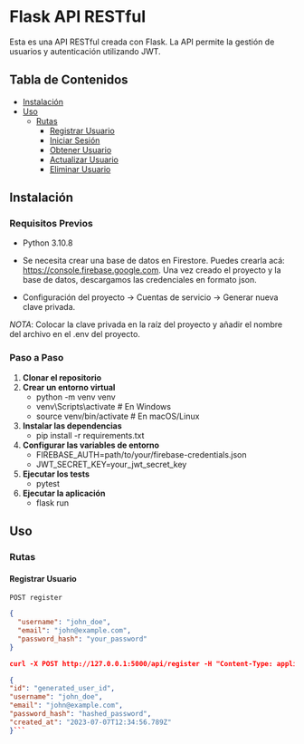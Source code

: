 # Flask API RESTful

Esta es una API RESTful creada con Flask. La API permite la gestión de usuarios y autenticación utilizando JWT.

## Tabla de Contenidos

- [Instalación](#instalación)
- [Uso](#uso)
  - [Rutas](#rutas)
    - [Registrar Usuario](#registrar-usuario)
    - [Iniciar Sesión](#iniciar-sesión)
    - [Obtener Usuario](#obtener-usuario)
    - [Actualizar Usuario](#actualizar-usuario)
    - [Eliminar Usuario](#eliminar-usuario)


## Instalación
### Requisitos Previos

- Python 3.10.8

- Se necesita crear una base de datos en Firestore.  Puedes crearla acá: https://console.firebase.google.com. Una vez creado el proyecto y la base de datos, descargamos las credenciales en formato json. 

- Configuración del proyecto -> Cuentas de servicio -> Generar nueva clave privada.

*NOTA*: Colocar la clave privada en la raíz del proyecto y añadir el nombre del archivo en el .env del proyecto.

### Paso a Paso

1. **Clonar el repositorio**
2. **Crear un entorno virtual**
    - python -m venv venv
    - venv\Scripts\activate  # En Windows
    - source venv/bin/activate  # En macOS/Linux
3. **Instalar las dependencias**
    - pip install -r requirements.txt
4. **Configurar las variables de entorno**
    - FIREBASE_AUTH=path/to/your/firebase-credentials.json
    - JWT_SECRET_KEY=your_jwt_secret_key
5. **Ejecutar los tests**
    - pytest
6. **Ejecutar la aplicación**
    - flask run


## Uso
### Rutas
#### Registrar Usuario

`POST register`

  ```json
  {
    "username": "john_doe",
    "email": "john@example.com",
    "password_hash": "your_password"
  }

  curl -X POST http://127.0.0.1:5000/api/register -H "Content-Type: application/json" -d '{"username": "john_doe", "email": "john@example.com", "password_hash": "your_password"}'

{
  "id": "generated_user_id",
  "username": "john_doe",
  "email": "john@example.com",
  "password_hash": "hashed_password",
  "created_at": "2023-07-07T12:34:56.789Z"
}```

